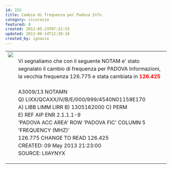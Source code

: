 ```yaml
---
id: 155
title: Cambio di frequenza per Padova Info
category: sicurezza
featured: 0
created: 2013-05-23T07:22:53
updated: 2013-06-14T12:38:18
created_by: ignazio
---
```

<table border="0">
 <tbody>
  <tr>
   <td valign="top">
    <img border="0" src="images/stories/enav.jpg"/>
   </td>
   <td>
    <p style="line-height: 1.5em;">
     Vi segnaliamo che con il seguente NOTAM e' stato segnalato il cambio di frequenza per PADOVA Informazioni, la vecchia frequenza 126.775 e stata cambiata in
     <span style="color: red; font-weight: bolder;">
      126.425
     </span>
     <br/>
     <br/>
     A3009/13 NOTAMN
     <br/>
     Q) LIXX/QCAXX/IV/B/E/000/999/4540N01158E170
     <br/>
     A) LIBB LIMM LIRR B) 1305162000 C) PERM
     <br/>
     E) REF AIP ENR 2.1.1.1-9
     <br/>
     'PADOVA ACC AREA' ROW 'PADOVA FIC' COLUMN 5 'FREQUENCY (MHZ)'
     <br/>
     126.775 CHANGE TO READ 126.425
     <br/>
     CREATED: 09 May 2013 21:23:00
     <br/>
     SOURCE: LIIAYNYX
    </p>
   </td>
  </tr>
 </tbody>
</table>
